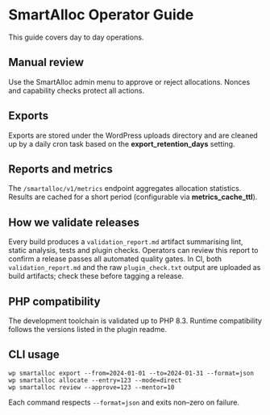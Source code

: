 # SmartAlloc Operator Guide

This guide covers day to day operations.

## Manual review
Use the SmartAlloc admin menu to approve or reject allocations. Nonces and
capability checks protect all actions.

## Exports
Exports are stored under the WordPress uploads directory and are cleaned up by
a daily cron task based on the **export_retention_days** setting.

## Reports and metrics
The `/smartalloc/v1/metrics` endpoint aggregates allocation statistics. Results
are cached for a short period (configurable via **metrics_cache_ttl**).

## How we validate releases
Every build produces a `validation_report.md` artifact summarising lint, static
analysis, tests and plugin checks. Operators can review this report to confirm a
release passes all automated quality gates. In CI, both `validation_report.md`
and the raw `plugin_check.txt` output are uploaded as build artifacts; check
these before tagging a release.

## PHP compatibility
The development toolchain is validated up to PHP 8.3. Runtime compatibility
follows the versions listed in the plugin readme.

## CLI usage
```
wp smartalloc export --from=2024-01-01 --to=2024-01-31 --format=json
wp smartalloc allocate --entry=123 --mode=direct
wp smartalloc review --approve=123 --mentor=10
```
Each command respects `--format=json` and exits non–zero on failure.
